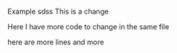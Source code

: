 Example sdss
This is a change

Here I have more code to change in the same file


here are more lines
 and more